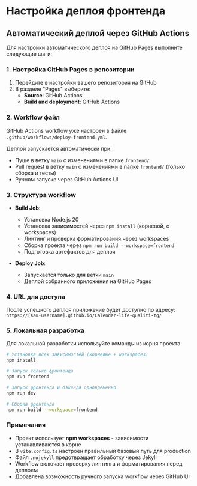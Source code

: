 # Настройка деплоя фронтенда

## Автоматический деплой через GitHub Actions

Для настройки автоматического деплоя на GitHub Pages выполните следующие шаги:

### 1. Настройка GitHub Pages в репозитории

1. Перейдите в настройки вашего репозитория на GitHub
2. В разделе "Pages" выберите:
   - **Source**: GitHub Actions
   - **Build and deployment**: GitHub Actions

### 2. Workflow файл

GitHub Actions workflow уже настроен в файле `.github/workflows/deploy-frontend.yml`.

Деплой запускается автоматически при:
- Пуше в ветку `main` с изменениями в папке `frontend/`
- Pull request в ветку `main` с изменениями в папке `frontend/` (только сборка и тесты)
- Ручном запуске через GitHub Actions UI

### 3. Структура workflow

- **Build Job**: 
  - Установка Node.js 20
  - Установка зависимостей через `npm install` (корневой, с workspaces)
  - Линтинг и проверка форматирования через workspaces
  - Сборка проекта через `npm run build --workspace=frontend`
  - Подготовка артефактов для деплоя

- **Deploy Job**: 
  - Запускается только для ветки `main`
  - Деплой собранного приложения на GitHub Pages

### 4. URL для доступа

После успешного деплоя приложение будет доступно по адресу:
`https://[ваш-username].github.io/Calendar-life-qualiti-tg/`

### 5. Локальная разработка

Для локальной разработки используйте команды из корня проекта:

```bash
# Установка всех зависимостей (корневые + workspaces)
npm install

# Запуск только фронтенда
npm run frontend

# Запуск фронтенда и бэкенда одновременно  
npm run dev

# Сборка фронтенда
npm run build --workspace=frontend
```

### Примечания

- Проект использует **npm workspaces** - зависимости устанавливаются в корне
- В `vite.config.ts` настроен правильный базовый путь для production
- Файл `.nojekyll` предотвращает обработку через Jekyll
- Workflow включает проверку линтинга и форматирования перед деплоем
- Добавлена возможность ручного запуска workflow через GitHub UI
